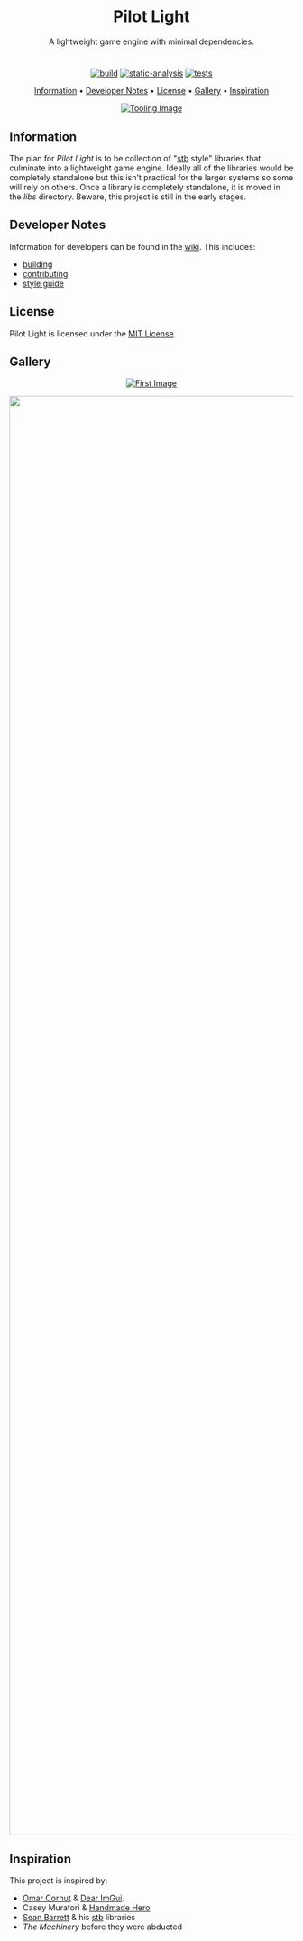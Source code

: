 
<h1 align="center">
  Pilot Light
</h1>

<p align="center">A lightweight game engine with minimal dependencies.</p>

<h1></h1>

<p align="center">
   <a href="https://github.com/pilot-light/pilotlight/actions?workflow=Build"><img src="https://github.com/pilot-light/pilotlight/workflows/Build/badge.svg?branch=master" alt="build"></a>
   <a href="https://github.com/pilot-light/pilotlight/actions?workflow=Static%20Analysis"><img src="https://github.com/pilot-light/pilotlight/workflows/Static%20Analysis/badge.svg?branch=master" alt="static-analysis"></a>
   <a href="https://github.com/pilot-light/pilotlight/actions?workflow=Tests"><img src="https://github.com/pilot-light/pilotlight/workflows/Tests/badge.svg?branch=master" alt="tests"></a>
</p>

<p align="center">
  <a href="#information">Information</a> •
  <a href="#developer-notes">Developer Notes</a> • 
  <a href="#license">License</a> •
  <a href="#gallery">Gallery</a> •
  <a href="#inspiration">Inspiration</a>
</p>

<p align="center">
  <a href="https://github.com/pilot-light/pilotlight-assets"><img src="https://github.com/pilot-light/pilotlight-assets/blob/master/images/tooling1.PNG" alt="Tooling Image"></a>
</p>

## Information
The plan for _Pilot Light_ is to be collection of "[stb](https://github.com/nothings/stb) style" libraries that culminate into a lightweight game engine. Ideally all of the libraries would be completely standalone but this isn't practical for the larger systems so some will rely on others. Once a library is completely standalone, it is moved in the _libs_ directory. Beware, this project is still in the early stages.

## Developer Notes
Information for developers can be found in the [wiki](https://github.com/pilot-light/pilotlight/wiki). This includes:
* [building](https://github.com/pilot-light/pilotlight/wiki/Building)
* [contributing](https://github.com/pilot-light/pilotlight/wiki/Contributing)
* [style guide](https://github.com/pilot-light/pilotlight/wiki/Style-Guide)

## License
Pilot Light is licensed under the [MIT License](https://github.com/pilot-light/pilotlight/blob/master/LICENSE).

## Gallery

<p align="center">
  <a href="https://github.com/pilot-light/pilotlight-assets"><img src="https://github.com/pilot-light/pilotlight-assets/blob/master/images/firstimage.PNG" alt="First Image"></a>
</p>

<p align="center">
  <a href="https://github.com/pilot-light/pilotlight"><img src="https://github.com/pilot-light/pilotlight-assets/blob/master/gifs/sponza0.gif" alt="Sponza 0" width="2553"></a>
</p>

## Inspiration
This project is inspired by:
* [Omar Cornut](http://www.miracleworld.net/) & [Dear ImGui](https://github.com/ocornut/imgui).
* Casey Muratori & [Handmade Hero](https://handmadehero.org/)
* [Sean Barrett](https://nothings.org/) & his [stb](https://github.com/nothings/stb) libraries
* _The Machinery_ before they were abducted
